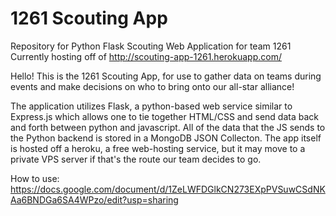 # 1261 Scouting App
Repository for Python Flask Scouting Web Application for team 1261 <br>
Currently hosting off of http://scouting-app-1261.herokuapp.com/

Hello! This is the 1261 Scouting App, for use to gather data on teams during events and 
make decisions on who to bring onto our all-star alliance!

The application utilizes Flask, a python-based web service similar to Express.js which allows one to tie together HTML/CSS and send data back and forth between python and javascript. All of the data that the JS sends to the Python backend is stored in a MongoDB JSON Collecton. The app itself is hosted off a heroku, a free web-hosting service, but it may move to a private VPS server if that's the route our team decides to go. 

How to use: https://docs.google.com/document/d/1ZeLWFDGlkCN273EXpPVSuwCSdNKAa6BNDGa6SA4WPzo/edit?usp=sharing
